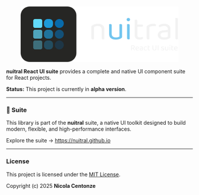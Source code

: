 <p align="center">
  <picture>
    <source media="(prefers-color-scheme: dark)" srcset="./media/react-suite-dark.png" height="150" />
    <source media="(prefers-color-scheme: light)" srcset="./media/react-suite-light.png"  height="150" />
    <img src="./media/react-suite-dark.png" alt="nuitral core logo" height="150">
  </picture>
</p>


<p><b>nuitral React UI suite</b> provides a complete and native UI component suite for React projects.</p>

<p><b>Status:</b> This project is currently in <b>alpha version</b>.</p>

---

### 🔗 Suite

This library is part of the **nuitral** suite, a native UI toolkit designed to build modern, flexible, and high-performance interfaces.

Explore the suite → https://nuitral.github.io

---

### License

This project is licensed under the [MIT License](https://github.com/nuitral/react-ui-suite/blob/main/LICENSE).

Copyright (c) 2025 **Nicola Centonze**